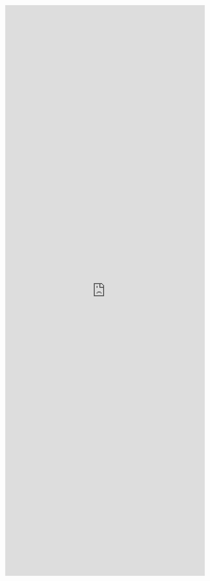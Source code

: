 <style> 
  body {background-image:url('github-site-BG.png'); background-repeat: repeat-y; }
</style>
<iframe src="https://docs.google.com/forms/d/e/1FAIpQLSd5N3htGkKAqydyhJuQrv2h040BdaL0e1nuZjlfEnBdcQpo3Q/viewform?embedded=true" width="640" height="1831" frameborder="0" marginheight="0" marginwidth="0">Loading…</iframe>
